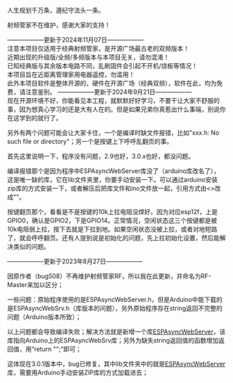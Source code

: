 
人生规划千万条，遵纪守法头一条。

射频管家不在维护，感谢大家的支持！

——————更新于2024年11月07日——————  
注意本项目仅适用于经典射频管家，是开源广场最古老的双频版本！  
近期出现的升级版/全频/多频版本与本项目无关，请勿混淆！  
已知经典版与其余版本电路不同，乱刷固件会引起不开机/烧板等情况！  
本项目旨在近距离管理家用电器遥控，勿滥用！  
此外本项目软件是整体开源的，硬件在开源广场（经典双频），软件在此，均为免费，请注意鉴别。
——————更新于2024年9月21日——————  
现在开源环境不好，你能看见本工程，就默默好好学习，不要干让大家不舒服的事，因为想真心学习的还是大有人在的。但是如果兄弟你真惹出什么事端，别说你在这学到的就行了。

另外有两个问题可能会让大家卡住，一个是编译时缺文件报错，比如"xxx.h: No such file or directory"；另一个是按键上下呼呼乱翻页的事。

首先这里说明一下，程序没有问题，2.9也好，3.0.x也好，都没问题。

编译报错那个是因为程序中ESPAsyncWebServer库没了（arduino库改名了），这是唯一缺的库，它在lib文件夹里，你要手动安装一下。可以通过arduino安装zip库的方式安装一下，或者解压后把库文件和ino文件放一起，引用方式由<>改成""。

按键翻页那个，看看是不是按键的10k上拉电阻没焊好。因为对应esp12f，上是GPIO0，确认是GPIO2，下是GPIO14。正常情况，空闲状态这三个按键都是被10k电阻弱上拉，按下去就是下拉到地。如果空闲状态没被上拉，或者对地短路了，就会呼呼翻页。还有人提到说是初始化的问题，先上拉初始化设置，然后能解决类似的问题。

——————更新于2023年8月27日——————

因原作者（bug508）不再维护射频管家RF，所以我在此更新，并命名为RF-Master来加以区分；

一些问题：原始程序使用的是ESPAsyncWebServer.h，但是Arduino中能下载的是ESPAsyncWebSrv.h（库版本的问题），另外原始程序存在string返回不完整的问题（Arduino版本所致）；

以上问题都会导致编译失败；解决方法就是新增一个库[ESPAsyncWebServer](https://github.com/sprlightning/ESPAsyncWebServer)，该库指向Arduino上的ESPAsyncWebSrv库；另外为缺失string返回值的函数增加返回值，用“return "";”即可；

这体现在3.0.1版本中，bug已修复，其中lib文件夹中的就是[ESPAsyncWebServer](https://github.com/sprlightning/ESPAsyncWebServer)库，需要用Arduino手动安装ZIP库的方式加载进去；

